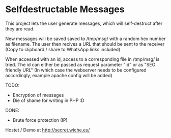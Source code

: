 
# Selfdestructable Messages

This project lets the user generate messages, which will self-destruct after they are read.

New messages will be saved saved to /tmp/msg/ with a random hex number as filename. The user then recives a URL that should be sent to the receiver (Copy to clipboard / share to WhatsApp links included)

When accessed with an id, access to a corresponding file in /tmp/msg/ is tried.
The id can either be passed as request parameter "id" or as "SEO friendly URL" (In which case the webserver needs to be configured accordingly, example apache config will be added)

TODO:
* Encryption of messages
* Die of shame for writing in PHP :D 

DONE:
* Brute force protection (IP)

Hostet / Demo at http://secret.wiche.eu/ 
